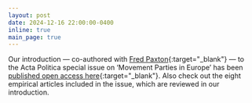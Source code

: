 ```yaml
---
layout: post
date: 2024-12-16 22:00:00-0400
inline: true
main_page: true
---
```


Our introduction — co-authored with [Fred Paxton](https://fredpaxton.com){:target="\_blank"} — to the Acta Politica special issue on ‘Movement Parties in Europe’ has been [published open access here](https://doi.org/10.1057/s41269-024-00381-3){:target="\_blank"}. Also check out the eight empirical articles included in the issue, which are reviewed in our introduction.
